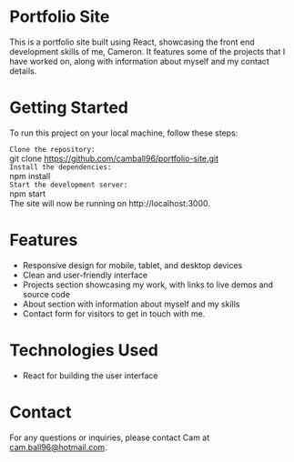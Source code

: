 # Portfolio Site #
This is a portfolio site built using React, showcasing the front end development skills of me, Cameron. It features some of the projects that I have worked on, along with information about myself and my contact details.

# Getting Started #
To run this project on your local machine, follow these steps:

`Clone the repository:` <br>
git clone https://github.com/camball96/portfolio-site.git <br>
`Install the dependencies:` <br>
npm install<br>
`Start the development server:`<br>
npm start <br>
The site will now be running on http://localhost:3000.

# Features #
* Responsive design for mobile, tablet, and desktop devices
* Clean and user-friendly interface
* Projects section showcasing my work, with links to live demos and source code
* About section with information about myself and my skills
* Contact form for visitors to get in touch with me.

# Technologies Used #
* React for building the user interface

# Contact #
For any questions or inquiries, please contact Cam at <a href="mailto:cam.ball96@hotmail.com">cam.ball96@hotmail.com<a>.
